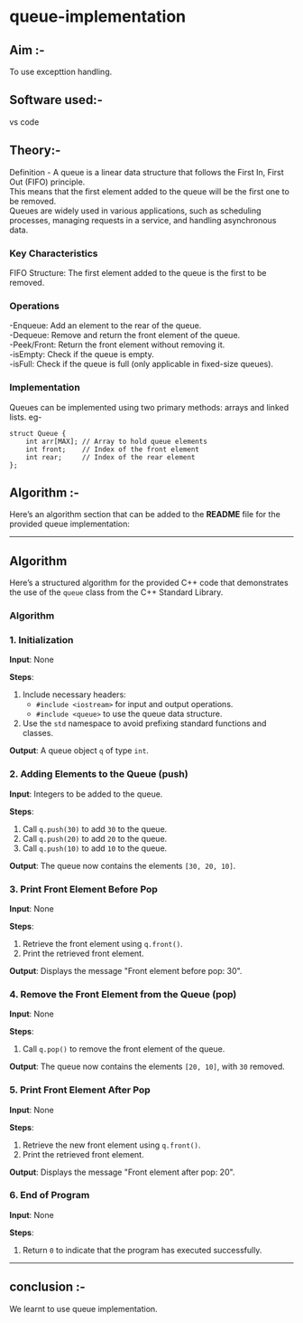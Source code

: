 # queue-implementation
## Aim :-
To use excepttion handling.
## Software used:-
vs code 
## Theory:-
Definition - A queue is a linear data structure that follows the First In, First Out (FIFO) principle.<br> This means that the first element added to the queue will be the first one to be removed.<br> 
Queues are widely used in various applications, such as scheduling processes, managing requests in a service, and handling asynchronous data.

### Key Characteristics<br>
FIFO Structure: The first element added to the queue is the first to be removed.<br>
### Operations<br>
 -Enqueue: Add an element to the rear of the queue.<br>
 -Dequeue: Remove and return the front element of the queue.<br>
 -Peek/Front: Return the front element without removing it.<br>
 -isEmpty: Check if the queue is empty.<br>
 -isFull: Check if the queue is full (only applicable in fixed-size queues).<br>
### Implementation<br>
Queues can be implemented using two primary methods: arrays and linked lists. eg- <br>
```
struct Queue {
    int arr[MAX]; // Array to hold queue elements
    int front;    // Index of the front element
    int rear;     // Index of the rear element
};
```
## Algorithm :-


Here’s an algorithm section that can be added to the **README** file for the provided queue implementation:

---

## Algorithm

Here’s a structured algorithm for the provided C++ code that demonstrates the use of the `queue` class from the C++ Standard Library.

### Algorithm

### 1. **Initialization**

**Input**: None

**Steps**:
1. Include necessary headers:
   - `#include <iostream>` for input and output operations.
   - `#include <queue>` to use the queue data structure.
2. Use the `std` namespace to avoid prefixing standard functions and classes.

**Output**: A queue object `q` of type `int`.

### 2. **Adding Elements to the Queue (push)**

**Input**: Integers to be added to the queue.

**Steps**:
1. Call `q.push(30)` to add `30` to the queue.
2. Call `q.push(20)` to add `20` to the queue.
3. Call `q.push(10)` to add `10` to the queue.

**Output**: The queue now contains the elements `[30, 20, 10]`.

### 3. **Print Front Element Before Pop**

**Input**: None

**Steps**:
1. Retrieve the front element using `q.front()`.
2. Print the retrieved front element.

**Output**: Displays the message "Front element before pop: 30".

### 4. **Remove the Front Element from the Queue (pop)**

**Input**: None

**Steps**:
1. Call `q.pop()` to remove the front element of the queue.

**Output**: The queue now contains the elements `[20, 10]`, with `30` removed.

### 5. **Print Front Element After Pop**

**Input**: None

**Steps**:
1. Retrieve the new front element using `q.front()`.
2. Print the retrieved front element.

**Output**: Displays the message "Front element after pop: 20".

### 6. **End of Program**

**Input**: None

**Steps**:
1. Return `0` to indicate that the program has executed successfully.

---

## conclusion :-
We learnt to use queue implementation.
